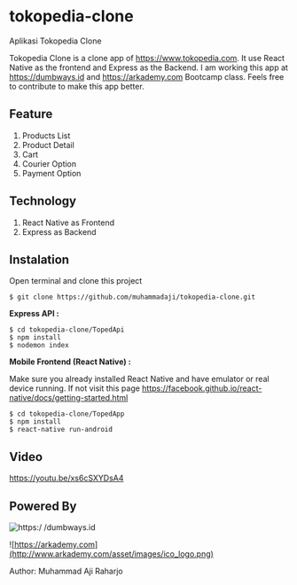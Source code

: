 # tokopedia-clone
Aplikasi Tokopedia Clone

Tokopedia Clone is a clone app of https://www.tokopedia.com. It use React Native as the frontend and Express as the Backend. I am working this app at https://dumbways.id and https://arkademy.com Bootcamp class. Feels free to contribute to make this app better.

## Feature

1. Products List
2. Product Detail
3. Cart
4. Courier Option
5. Payment Option

## Technology

1. React Native as Frontend
2. Express as Backend

## Instalation

Open terminal and clone this project
```
$ git clone https://github.com/muhammadaji/tokopedia-clone.git
```

**Express API :**

```
$ cd tokopedia-clone/TopedApi
$ npm install
$ nodemon index
```

**Mobile Frontend (React Native) :**

Make sure you already installed React Native and have emulator or real device running. If not visit this page https://facebook.github.io/react-native/docs/getting-started.html

```
$ cd tokopedia-clone/TopedApp
$ npm install
$ react-native run-android
```
## Video

https://youtu.be/xs6cSXYDsA4


## Powered By 

![https:/
/dumbways.id](https://avatars2.githubusercontent.com/u/34464790?s=200&v=4)

![https://arkademy.com](http://www.arkademy.com/asset/images/ico_logo.png)

Author: Muhammad Aji Raharjo
